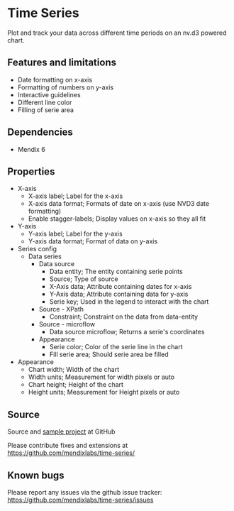 # Time Series

Plot and track your data across different time periods on an nv.d3 powered chart.

## Features and limitations

* Date formatting on x-axis
* Formatting of numbers on y-axis
* Interactive guidelines
* Different line color
* Filling of serie area

## Dependencies

* Mendix 6

## Properties
* X-axis
  * X-axis label; Label for the x-axis
  * X-axis data format; Formats of date on x-axis (use NVD3 date formatting)
  * Enable stagger-labels; Display values on x-axis so they all fit
* Y-axis
  * Y-axis label; Label for the y-axis
  * Y-axis data format; Format of data on y-axis
* Series config
  * Data series
     - Data source
        - Data entity; The entity containing serie points
        - Source; Type of source
        - X-Axis data; Attribute containing dates for x-axis
        - Y-Axis data; Attribute containing data for y-axis
        - Serie key; Used in the legend to interact with the chart
     - Source - XPath
        - Constraint; Constraint on the data from data-entity
     - Source - microflow
        - Data source microflow; Returns a serie's coordinates
     - Appearance
        - Serie color; Color of the serie line in the chart
        - Fill serie area; Should serie area be filled
* Appearance
  * Chart width; Width of the chart
  * Width units; Measurement for width pixels or auto
  * Chart height; Height of the chart
  * Height units; Measurement for Height pixels or auto

## Source

Source and [sample project](https://github.com/mendixlabs/time-series/tree/master/test) at GitHub

Please contribute fixes and extensions at
https://github.com/mendixlabs/time-series/


## Known bugs

Please report any issues via the github issue tracker:
https://github.com/mendixlabs/time-series/issues 

